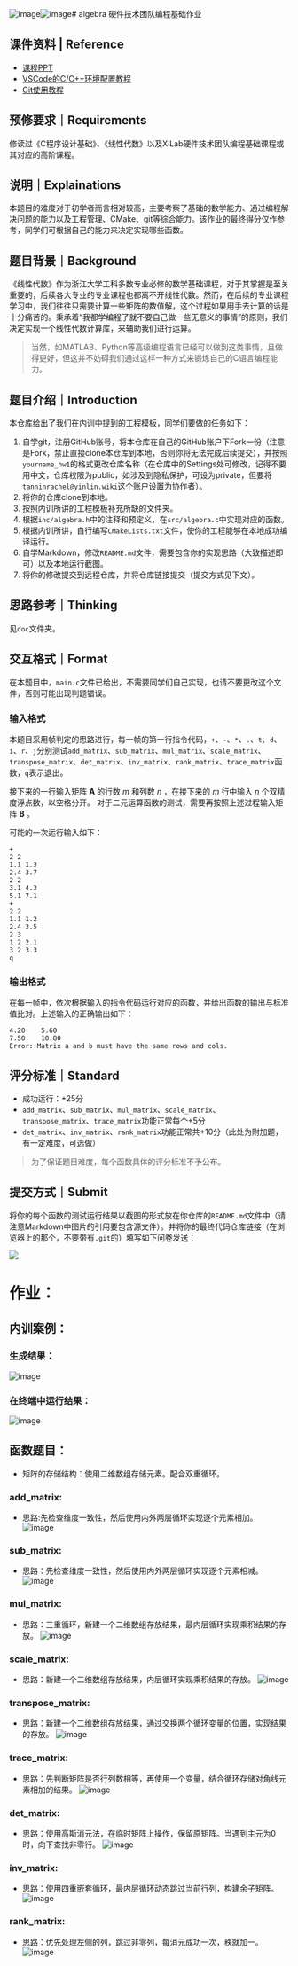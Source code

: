 ![image](https://github.com/user-attachments/assets/d92afd10-a4b8-4c0f-8366-c7c730e73aeb)![image](https://github.com/user-attachments/assets/8b6a7a0f-413a-4938-894a-b9d5ece1291c)# algebra
硬件技术团队编程基础作业
## 课件资料 | Reference
* [课程PPT](https://tannin-1316822731.cos.ap-nanjing.myqcloud.com/2025-04-19-2025%E7%A1%AC%E4%BB%B6%E7%AC%AC%E4%B8%80%E6%AC%A1%E5%86%85%E8%AE%AD.pdf)
* [VSCode的C/C++环境配置教程](https://www.bilibili.com/video/BV1UZ421e7ty/?share_source=copy_web&vd_source=d82c2ec75577b6834f9f580f066180c1)
* [Git使用教程](https://www.bilibili.com/video/BV1og4y1u7XU/?share_source=copy_web&vd_source=d82c2ec75577b6834f9f580f066180c1)
## 预修要求｜Requirements
修读过《C程序设计基础》、《线性代数》以及X·Lab硬件技术团队编程基础课程或其对应的高阶课程。
## 说明｜Explainations
本题目的难度对于初学者而言相对较高，主要考察了基础的数学能力、通过编程解决问题的能力以及工程管理、CMake、git等综合能力。该作业的最终得分仅作参考，同学们可根据自己的能力来决定实现哪些函数。
## 题目背景｜Background
《线性代数》作为浙江大学工科多数专业必修的数学基础课程，对于其掌握是至关重要的，后续各大专业的专业课程也都离不开线性代数。然而，在后续的专业课程学习中，我们往往只需要计算一些矩阵的数值解，这个过程如果用手去计算的话是十分痛苦的。秉承着“我都学编程了就不要自己做一些无意义的事情”的原则，我们决定实现一个线性代数计算库，来辅助我们进行运算。
> 当然，如MATLAB、Python等高级编程语言已经可以做到这类事情，且做得更好，但这并不妨碍我们通过这样一种方式来锻炼自己的C语言编程能力。
## 题目介绍｜Introduction
本仓库给出了我们在内训中提到的工程模板，同学们要做的任务如下：
1. 自学git，注册GitHub账号，将本仓库在自己的GitHub账户下Fork一份（注意是Fork，禁止直接clone本仓库到本地，否则你将无法完成后续提交），并按照`yourname_hw1`的格式更改仓库名称（在仓库中的Settings处可修改，记得不要用中文，仓库权限为public，如涉及到隐私保护，可设为private，但要将`tanninrachel@yinlin.wiki`这个账户设置为协作者）。
2. 将你的仓库clone到本地。
3. 按照内训所讲的工程模板补充所缺的文件夹。
4. 根据`inc/algebra.h`中的注释和预定义，在`src/algebra.c`中实现对应的函数。
5. 根据内训所讲，自行编写`CMakeLists.txt`文件，使你的工程能够在本地成功编译运行。
6. 自学Markdown，修改`README.md`文件，需要包含你的实现思路（大致描述即可）以及本地运行截图。
7. 将你的修改提交到远程仓库，并将仓库链接提交（提交方式见下文）。
## 思路参考｜Thinking
见`doc`文件夹。
## 交互格式｜Format
在本题目中，`main.c`文件已给出，不需要同学们自己实现，也请不要更改这个文件，否则可能出现判题错误。
### 输入格式
本题目采用帧判定的思路进行，每一帧的第一行指令代码，`+`、`-`、`*`、`.`、`t`、`d`、`i`、`r`、`j`分别测试`add_matrix`、`sub_matrix`、`mul_matrix`、`scale_matrix`、`transpose_matrix`、`det_matrix`、`inv_matrix`、`rank_matrix`、`trace_matrix`函数，`q`表示退出。

接下来的一行输入矩阵 $\mathbf{A}$ 的行数 $m$ 和列数 $n$ ，在接下来的 $m$ 行中输入 $n$ 个双精度浮点数，以空格分开。
对于二元运算函数的测试，需要再按照上述过程输入矩阵 $\textbf{B}$ 。

可能的一次运行输入如下：
```
+
2 2
1.1 1.3
2.4 3.7
2 2
3.1 4.3
5.1 7.1
+
2 2
1.1 1.2
2.4 3.5
2 3
1 2 2.1
3 2 3.3
q
```
### 输出格式
在每一帧中，依次根据输入的指令代码运行对应的函数，并给出函数的输出与标准值比对。上述输入的正确输出如下：
```
4.20    5.60    
7.50    10.80
Error: Matrix a and b must have the same rows and cols.
```
## 评分标准｜Standard
* 成功运行：+25分
* `add_matrix`、`sub_matrix`、`mul_matrix`、`scale_matrix`、`transpose_matrix`、`trace_matrix`功能正常每个+5分
* `det_matrix`、`inv_matrix`、`rank_matrix`功能正常共+10分（此处为附加题，有一定难度，可选做）
> 为了保证题目难度，每个函数具体的评分标准不予公布。
## 提交方式｜Submit
将你的每个函数的测试运行结果以截图的形式放在你仓库的`README.md`文件中（请注意Markdown中图片的引用要包含源文件）。并将你的最终代码仓库链接（在浏览器上的那个，不要带有`.git`的）填写如下问卷发送：

![](https://tannin-1316822731.cos.ap-nanjing.myqcloud.com/2025-04-19-%E7%AC%AC%E4%B8%80%E6%AC%A1%E5%86%85%E8%AE%AD%E4%BD%9C%E4%B8%9A%E6%8F%90%E4%BA%A4.png)

# 作业：
## 内训案例：
### 生成结果：
![image](https://github.com/user-attachments/assets/a1c851ab-5d1c-4b85-a656-8133b19d39e7)

### 在终端中运行结果：
![image](https://github.com/user-attachments/assets/d15336ac-2b55-405f-b7ff-068536ec86a6)

## 函数题目：
* 矩阵的存储结构：使用二维数组存储元素。配合双重循环。

### add_matrix:
* 思路:先检查维度一致性，然后使用内外两层循环实现逐个元素相加。
![image](https://github.com/user-attachments/assets/76ba9340-3c4a-4687-bd64-787ca897ca99)

### sub_matrix:
* 思路：先检查维度一致性，然后使用内外两层循环实现逐个元素相减。
![image](https://github.com/user-attachments/assets/8090287f-5f98-4fca-b3b9-ff548360a7b0)

### mul_matrix:
* 思路：三重循环，新建一个二维数组存放结果，最内层循环实现乘积结果的存放。
![image](https://github.com/user-attachments/assets/e4fb49b5-5768-492e-b81a-b925d28b8b32)

### scale_matrix:
* 思路：新建一个二维数组存放结果，内层循环实现乘积结果的存放。
![image](https://github.com/user-attachments/assets/156ad9c2-eeec-4c3c-978d-81a9e49e6b89)

### transpose_matrix:
* 思路：新建一个二维数组存放结果，通过交换两个循环变量的位置，实现结果的存放。
![image](https://github.com/user-attachments/assets/3f73f918-1141-4c17-b7c3-cbaadfda256e)

### trace_matrix:
* 思路：先判断矩阵是否行列数相等，再使用一个变量，结合循环存储对角线元素相加的结果。
![image](https://github.com/user-attachments/assets/8430ca28-5c1a-4c80-8992-74f4af5d6e4d)

### det_matrix:
* 思路：使用高斯消元法，在临时矩阵上操作，保留原矩阵。当遇到主元为0时，向下查找非零行。
![image](https://github.com/user-attachments/assets/2ba4728a-8b41-4ebf-bf68-5a609bc04b21)

### inv_matrix:
* 思路：使用四重嵌套循环，最内层循环动态跳过当前行列，构建余子矩阵。
![image](https://github.com/user-attachments/assets/769f4eb1-214c-4e3b-b99b-d3aa2af50f3e)

### rank_matrix:
* 思路：优先处理左侧的列，跳过非零列，每消元成功一次，秩就加一。
![image](https://github.com/user-attachments/assets/401804dd-f972-4468-ac31-ae7e51f9e105)






